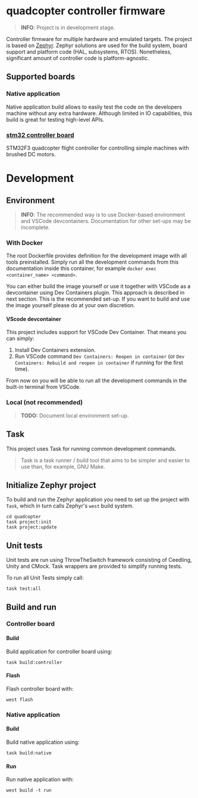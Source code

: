 # quadcopter controller firmware

> **INFO**: Project is in development stage.

Controller firmware for multiple hardware and emulated targets. The project is based on
[Zephyr](https://github.com/zephyrproject-rtos/zephyr). Zephyr solutions are used for the build system, board support and platform code (HAL, subsystems, RTOS). Nonetheless, significant
amount of controller code is platform-agnostic.

## Supported boards

### Native application

Native application build allows to easily test the code on the
developers machine without any extra hardware. Although limited
in IO capabilities, this build is great for testing high-level APIs.

### [stm32 controller board](https://github.com/MaroMetelski/quadcopter-hw)

STM32F3 quadcopter flight controller for controlling simple machines with brushed DC motors.

# Development

## Environment

> **INFO**: The recommended way is to use Docker-based environment and VSCode
devcontainers. Documentation for other set-ups may be incomplete.

### With Docker

The root Dockerfile provides definition for the development image with all tools
preinstalled.
Simply run all the development commands from this documentation inside this
container, for example `docker exec <container_name> <command>`.

You can either build the image yourself or use it together with VSCode as a
devcontainer using Dev Containers plugin. This approach is described in next
section. This is the recommended set-up.
If you want to build and use the image yourself please do at your own discretion.

#### VScode devcontainer

This project includes support for VSCode Dev Container. That means you can
simply:
1. Install Dev Containers extension.
2. Run VSCode command `Dev Containers: Reopen in container` (or
`Dev Containers: Rebuild and reopen in container` if running for the first time).

From now on you will be able to run all the development commands in the built-in
terminal from VSCode.

### Local (not recommended)

> **TODO:** Document local environment set-up.

## Task

This project uses Task for running common development commands.

> Task is a task runner / build tool that aims to be simpler and easier to
use than, for example, GNU Make.

## Initialize Zephyr project

To build and run the Zephyr application you need to set up the project with `Task`, which in turn calls Zephyr's `west` build system.

```
cd quadcopter
task project:init
task project:update
```

## Unit tests

Unit tests are run using ThrowTheSwitch framework consisting of Ceedling, Unity and CMock. Task wrappers are provided
to simplify running tests.

To run all Unit Tests simply call:
```
task test:all
```

## Build and run

### Controller board

#### Build

Build application for controller board using:
```
task build:controller
```

#### Flash

Flash controller board with:
```
west flash
```

### Native application

#### Build

Build native application using:
```
task build:native
```

#### Run

Run native application with:
```
west build -t run
```
